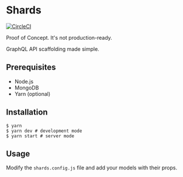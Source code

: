 # Shards

[![CircleCI](https://circleci.com/gh/mrcnk/shards.svg?style=svg)](https://circleci.com/gh/mrcnk/shards)

Proof of Concept. It's not production-ready.

GraphQL API scaffolding made simple.

## Prerequisites

- Node.js
- MongoDB
- Yarn (optional)

## Installation

```
$ yarn
$ yarn dev # development mode
$ yarn start # server mode
```

## Usage

Modify the `shards.config.js` file and add your models with their props.

